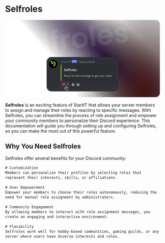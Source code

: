 # Selfroles

![](../assets/v23.png)

**Selfroles** is an exciting feature of StartIT that allows your server members to assign and manage their roles by
reacting to specific messages. With Selfroles, you can streamline the process of role assignment and empower your
community members to personalize their Discord experience. This documentation will guide you through setting up and
configuring Selfroles, so you can make the most out of this powerful feature.

## Why You Need Selfroles

Selfroles offer several benefits for your Discord community:


```cards
# Customization
Members can personalize their profiles by selecting roles that represent their interests, skills, or affiliations.

# User Empowerment
Empower your members to choose their roles autonomously, reducing the need for manual role assignment by administrators.

# Community Engagement
By allowing members to interact with role assignment messages, you create an engaging and interactive environment.

# Flexibility
Selfroles work well for hobby-based communities, gaming guilds, or any server where users have diverse interests and roles.
```
